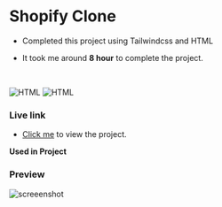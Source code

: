 # Shopify Clone

- Completed this project using Tailwindcss and HTML

- It took me around **8 hour** to complete the project.

<br>

![HTML](https://img.shields.io/badge/-HTML-D4F6CC?logo=HTML5)
![HTML](https://img.shields.io/badge/tailwind%20css-FAF2FA?logo=tailwindcss)

### Live link

- [Click me](https://shopify-clone-one.vercel.app/) to view the project.



**Used in Project**

### Preview

![screeenshot](./desktop.png)